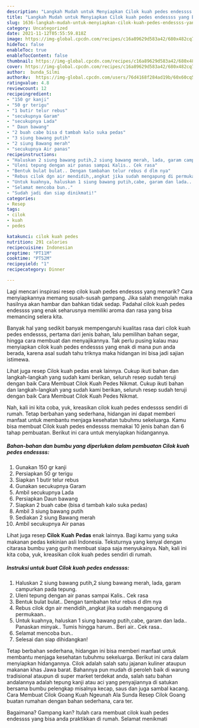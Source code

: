 ```yaml
---
description: "Langkah Mudah untuk Menyiapkan Cilok kuah pedes endessss yang Bikin Ngiler"
title: "Langkah Mudah untuk Menyiapkan Cilok kuah pedes endessss yang Bikin Ngiler"
slug: 1636-langkah-mudah-untuk-menyiapkan-cilok-kuah-pedes-endessss-yang-bikin-ngiler
category: Uncategorized
date: 2021-11-12T05:55:59.818Z
image: https://img-global.cpcdn.com/recipes/c16a89629d583a42/680x482cq70/cilok-kuah-pedes-endessss-foto-resep-utama.jpg
hideToc: false
enableToc: true
enableTocContent: false
thumbnail: https://img-global.cpcdn.com/recipes/c16a89629d583a42/680x482cq70/cilok-kuah-pedes-endessss-foto-resep-utama.jpg
cover: https://img-global.cpcdn.com/recipes/c16a89629d583a42/680x482cq70/cilok-kuah-pedes-endessss-foto-resep-utama.jpg
author:  bunda_Silmi
authorAv:  https://img-global.cpcdn.com/users/76d4168f284ad19b/60x60cq50/avatar.jpg
ratingvalue: 4.8
reviewcount: 12
recipeingredient:
- "150 gr kanji"
- "50 gr terigu"
- "1 butir telur rebus"
- "secukupnya Garam"
- "secukupnya Lada"
- " Daun bawang"
- "2 buah cabe bisa d tambah kalo suka pedas"
- "3 siung bawang putih"
- "2 siung Bawang merah"
- "secukupnya Air panas"
recipeinstructions:
- "Haluskan 2 siung bawang putih,2 siung bawang merah, lada, garam campurkan pada tepung."
- "Uleni tepung dengan air panas sampai Kalis.. Cek rasa"
- "Bentuk bulat bulat.. Dengan tambahan telur rebus d dlm nya"
- "Rebus cilok dgn air mendidih,,angkat jika sudah mengapung di permukaan.."
- "Untuk kuahnya, haluskan 1 siung bawang putih,cabe, garam dan lada.. Panaskan minyak.. Tumis hingga harum.. Beri air.. Cek rasa.."
- "Selamat mencoba bun.."
- "Sudah jadi dan siap dinikmati!"
categories:
- Resep
tags:
- cilok
- kuah
- pedes

katakunci: cilok kuah pedes 
nutrition: 291 calories
recipecuisine: Indonesian
preptime: "PT11M"
cooktime: "PT52M"
recipeyield: "1"
recipecategory: Dinner

---
```



Lagi mencari inspirasi resep cilok kuah pedes endessss yang menarik? Cara menyiapkannya memang susah-susah gampang. Jika salah mengolah maka hasilnya akan hambar dan bahkan tidak sedap. Padahal cilok kuah pedes endessss yang enak seharusnya memiliki aroma dan rasa yang bisa memancing selera kita.


Banyak hal yang sedikit banyak mempengaruhi kualitas rasa dari cilok kuah pedes endessss, pertama dari jenis bahan, lalu pemilihan bahan segar, hingga cara membuat dan menyajikannya. Tak perlu pusing kalau mau menyiapkan cilok kuah pedes endessss yang enak di mana pun anda berada, karena asal sudah tahu triknya maka hidangan ini bisa jadi sajian istimewa.

Lihat juga resep Cilok kuah pedas enak lainnya. Cukup ikuti bahan dan langkah-langkah yang sudah kami berikan, seluruh resep sudah teruji dengan baik Cara Membuat Cilok Kuah Pedes Nikmat. Cukup ikuti bahan dan langkah-langkah yang sudah kami berikan, seluruh resep sudah teruji dengan baik Cara Membuat Cilok Kuah Pedes Nikmat.


Nah, kali ini kita coba, yuk, kreasikan cilok kuah pedes endessss sendiri di rumah. Tetap berbahan yang sederhana, hidangan ini dapat memberi manfaat untuk membantu menjaga kesehatan tubuhmu sekeluarga. Kamu bisa membuat Cilok kuah pedes endessss memakai 10 jenis bahan dan 6 tahap pembuatan. Berikut ini cara untuk menyiapkan hidangannya.

<!--inarticleads1-->

##### Bahan-bahan dan bumbu yang diperlukan dalam pembuatan Cilok kuah pedes endessss:

1. Gunakan 150 gr kanji
1. Persiapkan 50 gr terigu
1. Siapkan 1 butir telur rebus
1. Gunakan secukupnya Garam
1. Ambil secukupnya Lada
1. Persiapkan  Daun bawang
1. Siapkan 2 buah cabe (bisa d tambah kalo suka pedas)
1. Ambil 3 siung bawang putih
1. Sediakan 2 siung Bawang merah
1. Ambil secukupnya Air panas


Lihat juga resep 𝐂𝐢𝐥𝐨𝐤 𝐊𝐮𝐚𝐡 𝐏𝐞𝐝𝐚𝐬 enak lainnya. Bagi kamu yang suka makanan pedas kekinian asli Indonesia. Teksturnya yang kenyal dengan citarasa bumbu yang gurih membuat siapa saja menyukainya. Nah, kali ini kita coba, yuk, kreasikan cilok kuah pedes sendiri di rumah. 

<!--inarticleads2-->

##### Instruksi untuk buat Cilok kuah pedes endessss:

1. Haluskan 2 siung bawang putih,2 siung bawang merah, lada, garam campurkan pada tepung.
1. Uleni tepung dengan air panas sampai Kalis.. Cek rasa
1. Bentuk bulat bulat.. Dengan tambahan telur rebus d dlm nya
1. Rebus cilok dgn air mendidih,,angkat jika sudah mengapung di permukaan..
1. Untuk kuahnya, haluskan 1 siung bawang putih,cabe, garam dan lada.. Panaskan minyak.. Tumis hingga harum.. Beri air.. Cek rasa..
1. Selamat mencoba bun..
1. Selesai dan siap dihidangkan!

Tetap berbahan sederhana, hidangan ini bisa memberi manfaat untuk membantu menjaga kesehatan tubuhmu sekeluarga. Berikut ini cara dalam menyiapkan hidangannya. Cilok adalah salah satu jajanan kuliner ataupun makanan khas Jawa barat. Bahannya pun mudah di peroleh baik di warung tradisional ataupun di super market terdekat anda, salah satu bahan andalannya adalah tepung kanji atau aci yang penyajiannya di satukan bersama bumbu pelengkap misalnya kecap, saus dan juga sambal kacang. Cara Membuat Cilok Goang Kuah Ngeunah Ala Sunda Resep Cilok Goang buatan rumahan dengan bahan sederhana, cara ter. 

Bagaimana? Gampang kan? Itulah cara membuat cilok kuah pedes endessss yang bisa anda praktikkan di rumah. Selamat menikmati
